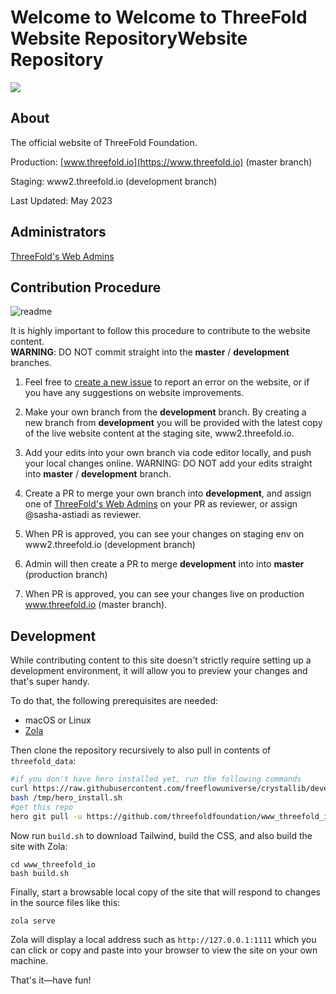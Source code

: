# Welcome to Welcome to ThreeFold Website RepositoryWebsite Repository

![](./static/images/tf_logo.png)

## About

The official website of ThreeFold Foundation. <br>

Production: [www.threefold.io](https://www.threefold.io) (master branch)

Staging: www2.threefold.io (development branch)

Last Updated: May 2023

## Administrators

[ThreeFold's Web Admins](https://github.com/orgs/threefoldfoundation/teams/team_web_admin)

## Contribution Procedure

![readme](https://user-images.githubusercontent.com/43240801/236867088-56c95abd-510c-4202-b0c5-317cdfb75cb3.png)

It is highly important to follow this procedure to contribute to the website content. <br>
__WARNING__: DO NOT commit straight into the __master__ / __development__ branches.

1. Feel free to [create a new issue](https://github.com/threefoldfoundation/www_threefold_io/issues/new) to report an error on the website, or if you have any suggestions on website improvements. 

2. Make your own branch from the __development__ branch. By creating a new branch from __development__ you will be provided with the latest copy of the live website content at the staging site, www2.threefold.io.

3. Add your edits into your own branch via code editor locally, and push your local changes online. WARNING: DO NOT add your edits straight into __master__ / __development__ branch.

5. Create a PR to merge your own branch into **development**, and assign one of [ThreeFold's Web Admins](https://github.com/orgs/threefoldfoundation/teams/team_web_admin) on your PR as reviewer, or assign @sasha-astiadi as reviewer.

7. When PR is approved, you can see your changes on staging env on www2.threefold.io (development branch)

8. Admin will then create a PR to merge **development** into into **master** (production branch)

10. When PR is approved, you can see your changes live on production www.threefold.io (master branch).

## Development

While contributing content to this site doesn't strictly require setting up a development environment, it will allow you to preview your changes and that's super handy.

To do that, the following prerequisites are needed:

* macOS or Linux
* [Zola](https://www.getzola.org/documentation/getting-started/installation/)

Then clone the repository recursively to also pull in contents of `threefold_data`:

```bash
#if you don't have hero installed yet, run the following commands
curl https://raw.githubusercontent.com/freeflowuniverse/crystallib/development/scripts/install_hero.sh > /tmp/hero_install.sh
bash /tmp/hero_install.sh
#get this repo
hero git pull -u https://github.com/threefoldfoundation/www_threefold_io -b development -pr

```

Now run `build.sh` to download Tailwind, build the CSS, and also build the site with Zola:

```
cd www_threefold_io
bash build.sh
```

Finally, start a browsable local copy of the site that will respond to changes in the source files like this:

```
zola serve
```

Zola will display a local address such as `http://127.0.0.1:1111` which you can click or copy and paste into your browser to view the site on your own machine.

That's it—have fun!